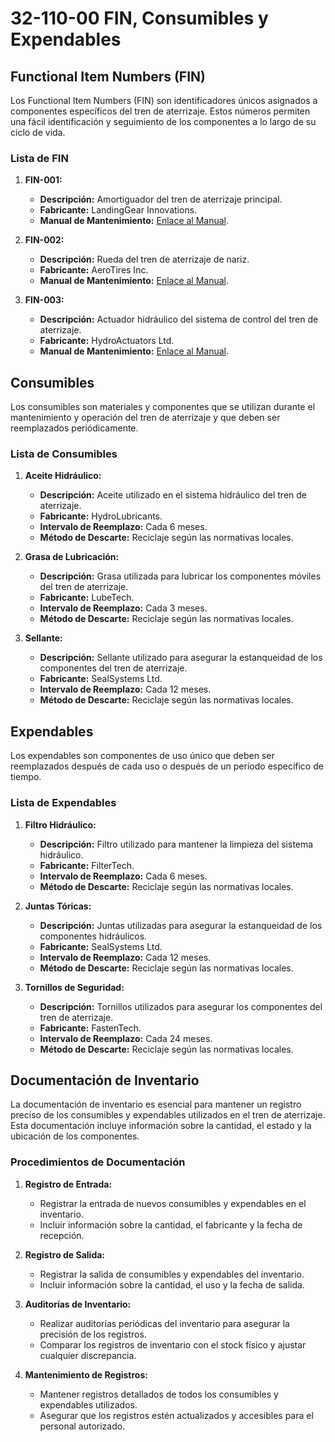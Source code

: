 # 32-110-00 FIN, Consumibles y Expendables

## Functional Item Numbers (FIN)

Los Functional Item Numbers (FIN) son identificadores únicos asignados a componentes específicos del tren de aterrizaje. Estos números permiten una fácil identificación y seguimiento de los componentes a lo largo de su ciclo de vida.

### Lista de FIN

1. **FIN-001:**
   - **Descripción:** Amortiguador del tren de aterrizaje principal.
   - **Fabricante:** LandingGear Innovations.
   - **Manual de Mantenimiento:** [Enlace al Manual](https://example.com/manuales/amortiguadores).

2. **FIN-002:**
   - **Descripción:** Rueda del tren de aterrizaje de nariz.
   - **Fabricante:** AeroTires Inc.
   - **Manual de Mantenimiento:** [Enlace al Manual](https://example.com/manuales/ruedas).

3. **FIN-003:**
   - **Descripción:** Actuador hidráulico del sistema de control del tren de aterrizaje.
   - **Fabricante:** HydroActuators Ltd.
   - **Manual de Mantenimiento:** [Enlace al Manual](https://example.com/manuales/actuadores).

## Consumibles

Los consumibles son materiales y componentes que se utilizan durante el mantenimiento y operación del tren de aterrizaje y que deben ser reemplazados periódicamente.

### Lista de Consumibles

1. **Aceite Hidráulico:**
   - **Descripción:** Aceite utilizado en el sistema hidráulico del tren de aterrizaje.
   - **Fabricante:** HydroLubricants.
   - **Intervalo de Reemplazo:** Cada 6 meses.
   - **Método de Descarte:** Reciclaje según las normativas locales.

2. **Grasa de Lubricación:**
   - **Descripción:** Grasa utilizada para lubricar los componentes móviles del tren de aterrizaje.
   - **Fabricante:** LubeTech.
   - **Intervalo de Reemplazo:** Cada 3 meses.
   - **Método de Descarte:** Reciclaje según las normativas locales.

3. **Sellante:**
   - **Descripción:** Sellante utilizado para asegurar la estanqueidad de los componentes del tren de aterrizaje.
   - **Fabricante:** SealSystems Ltd.
   - **Intervalo de Reemplazo:** Cada 12 meses.
   - **Método de Descarte:** Reciclaje según las normativas locales.

## Expendables

Los expendables son componentes de uso único que deben ser reemplazados después de cada uso o después de un período específico de tiempo.

### Lista de Expendables

1. **Filtro Hidráulico:**
   - **Descripción:** Filtro utilizado para mantener la limpieza del sistema hidráulico.
   - **Fabricante:** FilterTech.
   - **Intervalo de Reemplazo:** Cada 6 meses.
   - **Método de Descarte:** Reciclaje según las normativas locales.

2. **Juntas Tóricas:**
   - **Descripción:** Juntas utilizadas para asegurar la estanqueidad de los componentes hidráulicos.
   - **Fabricante:** SealSystems Ltd.
   - **Intervalo de Reemplazo:** Cada 12 meses.
   - **Método de Descarte:** Reciclaje según las normativas locales.

3. **Tornillos de Seguridad:**
   - **Descripción:** Tornillos utilizados para asegurar los componentes del tren de aterrizaje.
   - **Fabricante:** FastenTech.
   - **Intervalo de Reemplazo:** Cada 24 meses.
   - **Método de Descarte:** Reciclaje según las normativas locales.

## Documentación de Inventario

La documentación de inventario es esencial para mantener un registro preciso de los consumibles y expendables utilizados en el tren de aterrizaje. Esta documentación incluye información sobre la cantidad, el estado y la ubicación de los componentes.

### Procedimientos de Documentación

1. **Registro de Entrada:**
   - Registrar la entrada de nuevos consumibles y expendables en el inventario.
   - Incluir información sobre la cantidad, el fabricante y la fecha de recepción.

2. **Registro de Salida:**
   - Registrar la salida de consumibles y expendables del inventario.
   - Incluir información sobre la cantidad, el uso y la fecha de salida.

3. **Auditorías de Inventario:**
   - Realizar auditorías periódicas del inventario para asegurar la precisión de los registros.
   - Comparar los registros de inventario con el stock físico y ajustar cualquier discrepancia.

4. **Mantenimiento de Registros:**
   - Mantener registros detallados de todos los consumibles y expendables utilizados.
   - Asegurar que los registros estén actualizados y accesibles para el personal autorizado.

